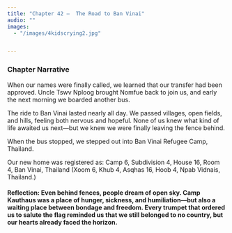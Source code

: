 ```yaml
---
title: "Chapter 42 —  The Road to Ban Vinai"
audio: ""
images:
  - "/images/4kidscrying2.jpg"


---
```


### Chapter Narrative

When our names were finally called, we learned that our transfer had been approved. Uncle Tswv Nploog brought Nomfue back to join us, and early the next morning we boarded another bus.

The ride to Ban Vinai lasted nearly all day. We passed villages, open fields, and hills, feeling both nervous and hopeful. None of us knew what kind of life awaited us next—but we knew we were finally leaving the fence behind.

When the bus stopped, we stepped out into Ban Vinai Refugee Camp, Thailand.

Our new home was registered as:
Camp 6, Subdivision 4, House 16, Room 4, Ban Vinai, Thailand
(Xoom 6, Khub 4, Asqhas 16, Hoob 4, Npab Vidnais, Thailand.)

#### Reflection: Even behind fences, people dream of open sky. Camp Kauthaus was a place of hunger, sickness, and humiliation—but also a waiting place between bondage and freedom. Every trumpet that ordered us to salute the flag reminded us that we still belonged to no country, but our hearts already faced the horizon.